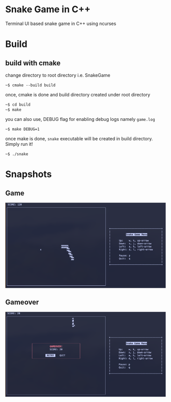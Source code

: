 # Snake Game in C++
Terminal UI based snake game in C++ using ncurses

# Build

## build with cmake

change directory to root directory i.e. SnakeGame

```Shell
~$ cmake --build build
```

once, cmake is done and build directory created under root directory

```Shell
~$ cd build
~$ make 
```

you can also use, DEBUG flag for enabling debug logs namely `game.log`

```Shell
~$ make DEBUG=1
```

once make is done, `snake` executable will be created in build directory. Simply run it!

```
~$ ./snake
```

# Snapshots

## Game
![Alt Text](/assets/game.png?raw=true "Snake Game")

## Gameover
![Alt Text](/assets/gameover.png?raw=true "Snake Game Over")
